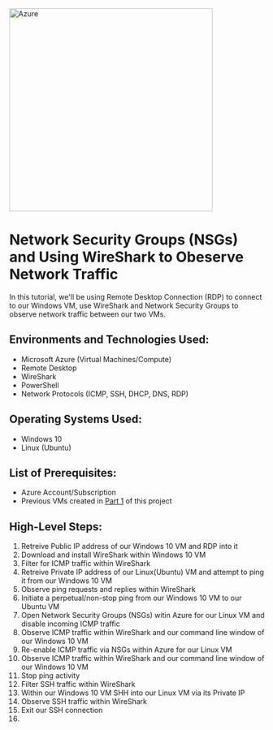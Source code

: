 <img src="https://i.imgur.com/C11N4nJ.png" alt="Azure" width="400">

<h1> Network Security Groups (NSGs) and Using WireShark to Obeserve Network Traffic </h1>

In this tutorial, we'll be using Remote Desktop Connection (RDP) to connect to our Windows VM, use WireShark and Network Security Groups to observe network traffic between our two VMs.

<h2> Environments and Technologies Used: </h2>

- Microsoft Azure (Virtual Machines/Compute)
- Remote Desktop
- WireShark
- PowerShell
- Network Protocols (ICMP, SSH, DHCP, DNS, RDP)

<h2> Operating Systems Used: </h2>

-  Windows 10
-  Linux (Ubuntu)

<h2> List of Prerequisites: </h2>

-  Azure Account/Subscription
-  Previous VMs created in [Part 1](https://github.com/Kelsow96/Creating-VM-s-in-Azure-Windows-10-and-Linux-) of this project

<h2> High-Level Steps: </h2>

  1. Retreive Public IP address of our Windows 10 VM and RDP into it
  2. Download and install WireShark within Windows 10 VM
  3. Filter for ICMP traffic within WireShark
  4. Retreive Private IP address of our Linux(Ubuntu) VM and attempt to ping it from our Windows 10 VM
  5. Observe ping requests and replies within WireShark
  6. Initiate a perpetual/non-stop ping from our Windows 10 VM to our Ubuntu VM
  7. Open Network Security Groups (NSGs) witin Azure for our Linux VM and disable incoming ICMP traffic
  8. Observe ICMP traffic within WireShark and our command line window of our Windows 10 VM
  9. Re-enable ICMP traffic via NSGs within Azure for our Linux VM
  10. Observe ICMP traffic within WireShark and our command line window of our Windows 10 VM
  11. Stop ping activity
  12. Filter SSH traffic within WireShark
  13. Within our Windows 10 VM SHH into our Linux VM via its Private IP
  14. Observe SSH traffic within WireShark
  15. Exit our SSH connection
  16. 

